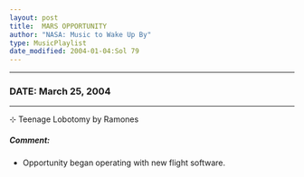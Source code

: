 ```yaml
---
layout: post
title:  MARS OPPORTUNITY
author: "NASA: Music to Wake Up By"
type: MusicPlaylist
date_modified: 2004-01-04:Sol 79
---
```


----
### DATE: March 25, 2004
----
⊹ Teenage Lobotomy by Ramones

##### Comment:
* Opportunity began operating with new flight software.
